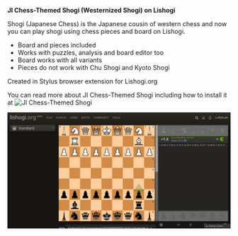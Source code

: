 **JI Chess-Themed Shogi (Westernized Shogi) on Lishogi**

Shogi (Japanese Chess) is the Japanese cousin of western chess and now you can play shogi using chess pieces and board on Lishogi.

- Board and pieces included
- Works with puzzles, analysis and board editor too
- Board works with all variants
- Pieces do not work with Chu Shogi and Kyoto Shogi

Created in Stylus browser extension for Lishogi.org
 
You can read more about JI Chess-Themed Shogi including how to install it at ![JI Chess-Themed Shogi](https://luffykudo.wordpress.com/2021/05/10/chess-themed-shogi-westernized-shogi-japanese-chess/)

![JI Chess-Themed Shogi on Lishogi screenshot](https://github.com/LuffyKudo/JI-Chess-Themed-Shogi/blob/main/Lishogi%20Screenshot%201.jpg?raw=true)
